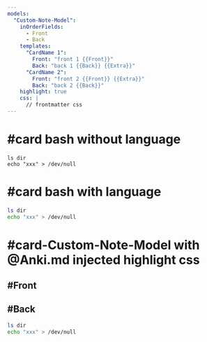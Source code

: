 ```yaml
---
models:
  "Custom-Note-Model":
    inOrderFields:
      - Front
      - Back
    templates:
      "CardName 1":
        Front: "front 1 {{Front}}"
        Back: "back 1 {{Back}} {{Extra}}"
      "CardName 2":
        Front: "front 2 {{Front}} {{Extra}}"
        Back: "back 2 {{Back}}"
    highlight: true
    css: |
      // frontmatter css
---
```


# #card bash without language

```
ls dir
echo "xxx" > /dev/null
```

# #card bash with language

```bash
ls dir
echo "xxx" > /dev/null
```

# #card-Custom-Note-Model with @Anki.md injected highlight css

## #Front

## #Back

```bash
ls dir
echo "xxx" > /dev/null
```
